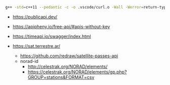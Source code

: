 
```sh
g++ -std=c++11 --pedantic -c -o .vscode/curl.o -Wall -Werror=return-type -Werror=switch -Werror=reorder -Werror=format -Wdouble-promotion curl.cpp
```

- https://publicapi.dev/
- https://apipheny.io/free-api/#apis-without-key

- https://timeapi.io/swagger/index.html

- https://sat.terrestre.ar/
    - https://github.com/redraw/satellite-passes-api
    - norad-id
        - http://celestrak.org/NORAD/elements/
        - https://celestrak.org/NORAD/elements/gp.php?GROUP=stations&FORMAT=csv
